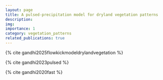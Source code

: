 ```yaml
---
layout: page
title: A pulsed-precipitation model for dryland vegetation patterns
description: 
img: 
importance: 1
category: vegetation_patterns
related_publications: true
---
```


{% cite gandhi2025flowkickmodeldrylandvegetation %}

{% cite gandhi2023pulsed %}

{% cite gandhi2020fast %}
